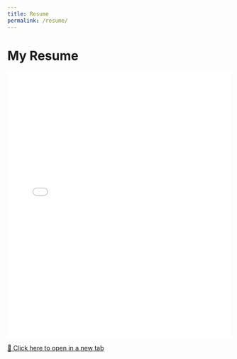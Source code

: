 ```yaml
---
title: Resume
permalink: /resume/
---
```


# My Resume

<embed src="../assets/carmens-launchcode-resume.pdf" type="application/pdf" width="100%" height="600px" />

[📄 Click here to open in a new tab](../assets/carmens-launchcode-resume.pdf)
